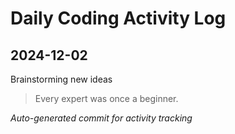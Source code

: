 # Daily Coding Activity Log

## 2024-12-02

Brainstorming new ideas

> Every expert was once a beginner.

*Auto-generated commit for activity tracking*
